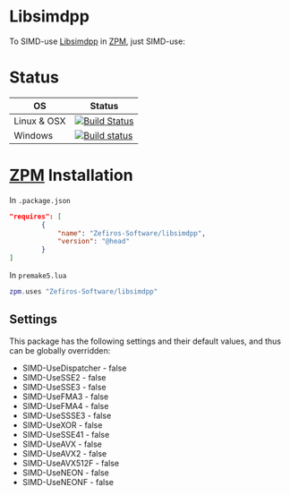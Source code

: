 # Libsimdpp
To SIMD-use [Libsimdpp](https://github.com/p12tic/libsimdpp) in [ZPM](http://zpm.zefiros.eu), just SIMD-use:

# Status
OS          | Status
----------- | -------
Linux & OSX | [![Build Status](https://travis-ci.org/Zefiros-Software/libsimdpp.svg?branch=master)](https://travis-ci.org/Zefiros-Software/libsimdpp)
Windows     | [![Build status](https://ci.appveyor.com/api/projects/status/7dv9fre78jtyynkq?svg=true)](https://ci.appveyor.com/project/PaulVisscher/libsimdpp)

# [ZPM](http://zpm.zefiros.eu) Installation
In `.package.json`
```json
"requires": [
		{
			"name": "Zefiros-Software/libsimdpp",
			"version": "@head"
		}
]
```

In `premake5.lua`
```lua
zpm.uses "Zefiros-Software/libsimdpp"
```

## Settings
This package has the following settings and their default values, and thus can be globally overridden:

* SIMD-UseDispatcher - false
* SIMD-UseSSE2 - false
* SIMD-UseSSE3 - false
* SIMD-UseFMA3 - false
* SIMD-UseFMA4 - false
* SIMD-UseSSSE3 - false
* SIMD-UseXOR - false
* SIMD-UseSSE41 - false
* SIMD-UseAVX - false
* SIMD-UseAVX2 - false
* SIMD-UseAVX512F - false
* SIMD-UseNEON - false
* SIMD-UseNEONF - false